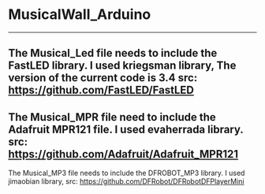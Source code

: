 # MusicalWall_Arduino
---------------------------------------------------------------------
The Musical_Led file needs to include the FastLED library.
I used kriegsman library,
The version of the current code is 3.4
src: https://github.com/FastLED/FastLED
---------------------------------------------------------------------
The Musical_MPR file need to include the Adafruit MPR121 file.
I used evaherrada library.
src: https://github.com/Adafruit/Adafruit_MPR121
---------------------------------------------------------------------
The Musical_MP3 file needs to include the DFROBOT_MP3 library.
I used jimaobian library,
src: https://github.com/DFRobot/DFRobotDFPlayerMini

